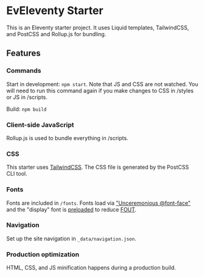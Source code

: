 # EvEleventy Starter

This is an Eleventy starter project. It uses Liquid templates, 
TailwindCSS, and PostCSS and Rollup.js for bundling.

## Features

### Commands

Start in development: `npm start`. Note that JS and CSS are not watched. You will need to run this command again if you make changes to CSS in /styles or JS in /scripts.

Build: `npm build`

### Client-side JavaScript

Rollup.js is used to bundle everything in /scripts. 

### CSS

This starter uses [TailwindCSS](https://tailwindcss.com/). The CSS file is
generated by the PostCSS CLI tool. 

### Fonts

Fonts are included in `/fonts`. Fonts load via
["Unceremonious @font-face"](https://www.zachleat.com/web/comprehensive-webfonts/#font-face)
and the "display" font is
[preloaded](https://www.zachleat.com/web/comprehensive-webfonts/#preload) to
reduce [FOUT](https://www.zachleat.com/web/webfont-glossary/#fout).

### Navigation

Set up the site navigation in `_data/navigation.json`.

### Production optimization

HTML, CSS, and JS minification happens during a production build.

